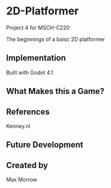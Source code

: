 # 2D-Platformer
Project 4 for MSCH-C220

The beginnings of a baisc 2D platformer 

## Implementation

Built with Godot 4.1 

## What Makes this a Game?

## References

Kenney.nl 

## Future Development

## Created by
Max Morrow

